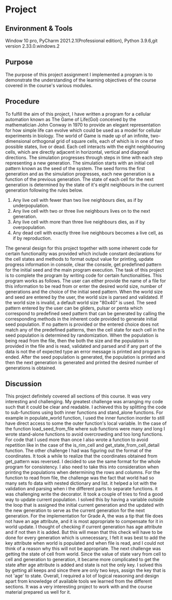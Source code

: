 # Project
## Environment & Tools 
Window 10 pro, PyCharm 2021.2.1(Professional edition), Python 3.9.6,git version 2.33.0.windows.2 

## Purpose
The purpose of this project assignment I implemented a program is to demonstrate the understanding 
of the learning objectives of the course covered in the course's various modules.   

## Procedure
To fulfill the aim of this project, I have written a program for a cellular automation known as The 
Game of Life(Gol) conceived by the mathematician John Conway in 1970 to provide an elegant 
representation for how simple life can evolve which could be used as a model for cellular experiments 
in biology. The world of Game is made up of an infinite, two-dimensional orthogonal grid of square cells, 
each of which is in one of two possible states, live or dead. Each cell interacts with the eight neighbouring cells, 
which are directly adjacent in horizontal, vertical and diagonal directions. The simulation progresses through steps 
in time with each step representing a new generation. The simulation starts with an initial cell pattern known as 
the seed of the system. The seed forms the first generation and as the simulation progresses, each new generation 
is a function of the previous generation. The state of each cell for the next generation is determined by the state 
of it's eight neighbours in the current generation following the rules below.   
 1. Any live cell with fewer than two live neighbours dies, as if by underpopulation.
 2. Any live cell with two or three live neighbours lives on to the next generation.
 3. Any live cell with more than three live neighbours dies, as if by overpopulation.
 4. Any dead cell with exactly three live neighbours becomes a live cell, as if by reproduction.   

The general design for this project together with some inherent code for certain functionality was provided which 
include constant declarations for the cell states and methods to format output value for printing, update progress 
information in console, clear the console, get predefined pattern for the initial seed and the main program execution.
The task of this project is to complete the program by writing code for certain functionalities.
This program works as follows. The user can either provide the name of a file for this information to be read from or 
enter the desired world size, number of generations and the choice of the initial seed pattern. 
When the world size and seed are entered by the user, the world size is parsed and validated. If the world size is 
invalid, a default world size "80x40" is used. The seed pattern entered by the user can be gliders, 
pulsar or penta which correspond to predefined seed pattern that can be generated by calling the corresponding methods 
in the inherent code provided to generate initial seed population. If no pattern is provided or the entered choice does 
not match any of the predefined patterns, then the cell state for each cell in the seed population is determined by 
randomization. When the population is being read from the file, then the both the size and the population is 
provided in the file and is read, validated and parsed and if any part of the data is not the of expected type an 
error message is printed and program is ended.
After the seed population is generated, the population is printed and then the next generation is generated and printed 
the desired number of generations is obtained.

 
## Discussion  
This project definitely covered all sections of this course. It was very interesting and challenging. My greatest 
challenge was arranging my code such that it could be clear and readable. I achieved this by splitting the code to 
sub-functions using both inner functions and stand_alone functions. For example in  populate_world function, I used the 
inner function inorder to still  have direct access to some the outer function's local variable. In the case of the 
function load_seed_from_file where sub functions were many and long I wrote stand-alone functions to avoid overcrowding 
and too long functions. For code that I used more than once I also wrote a function to avoid repetition like in the 
case of the is_rim_cell and get_state_from_cell_detail function. The other challenge I had was figuring out the format 
of the coordinates. It took a while to realize that the coordinates obtained from get_pattern was reversed. I decided 
to use the same format for the whole program for consistency. I also need to take this into consideration when printing 
the populations when determining the rows and columns. For the function to read from file, the challenge was the fact 
that world had so many sets fo data with nested dictionary and list. it helped a lot with the validation and parsing 
when i the different parts to separate functions. it was challenging write the decorator. It took a couple of tries 
to find a good way to update current population. I solved this by having a variable outside the loop that is assigned 
the initial current generation and the updated with the new generation to serve as the current generation for the 
next generation. For the implementation for Grade A, the was a tip that file does not have an age attribute, 
and it is most appropriate to compensate for it in world update. I thought of checking if current generation has
age attribute and if not then it is added. But this will mean that this check will have to be done for every 
generation which is unnecessary, I felt it was best to add the key attribute when world is populated and when 
file is read, and I could not think of a reason why this will not be appropriate. The next challenge was getting the 
state of cell from world. Since the value of state vary from cell to cell and generation to generation, it became more
complicated to get the state after age attribute is added and state is not the only key. I solved this by getting all 
keeps and since there are only two keys, assign the key that is not 'age' to state.
Overall, I required a lot of logical reasoning and design apart from knowledge of available tools we learned from 
the different sections. It was a very interesting project to work with and the course material prepared us well for it.